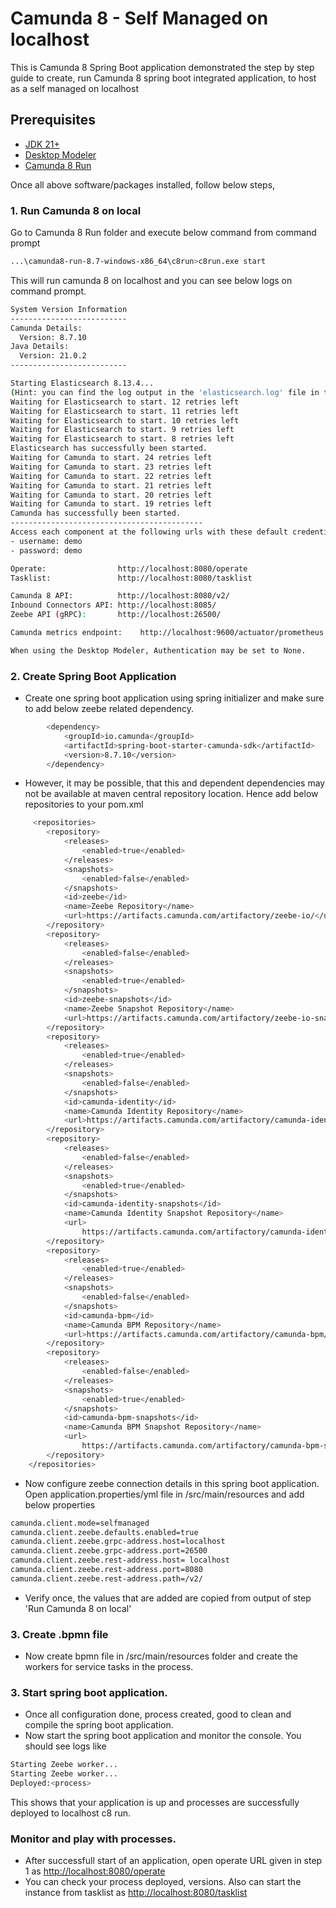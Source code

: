 # Camunda 8 - Self Managed on localhost

This is Camunda 8 Spring Boot application demonstrated the step by step guide to create, run Camunda 8 spring boot integrated application, to host as a self managed on localhost

## Prerequisites
- [JDK 21+](https://www.oracle.com/in/java/technologies/downloads/)
- [Desktop Modeler](https://docs.camunda.io/docs/components/modeler/desktop-modeler/)
- [Camunda 8 Run](https://downloads.camunda.cloud/release/camunda/c8run/8.7/)

Once all above software/packages installed, follow below steps,

### 1. Run Camunda 8 on local

Go to Camunda 8 Run folder and execute below command from command prompt
```bash
...\camunda8-run-8.7-windows-x86_64\c8run>c8run.exe start
```
This will run camunda 8 on localhost and you can see below logs on command prompt.
```bash
System Version Information
--------------------------
Camunda Details:
  Version: 8.7.10
Java Details:
  Version: 21.0.2
--------------------------

Starting Elasticsearch 8.13.4...
(Hint: you can find the log output in the 'elasticsearch.log' file in the 'log' folder of your distribution.)
Waiting for Elasticsearch to start. 12 retries left
Waiting for Elasticsearch to start. 11 retries left
Waiting for Elasticsearch to start. 10 retries left
Waiting for Elasticsearch to start. 9 retries left
Waiting for Elasticsearch to start. 8 retries left
Elasticsearch has successfully been started.
Waiting for Camunda to start. 24 retries left
Waiting for Camunda to start. 23 retries left
Waiting for Camunda to start. 22 retries left
Waiting for Camunda to start. 21 retries left
Waiting for Camunda to start. 20 retries left
Waiting for Camunda to start. 19 retries left
Camunda has successfully been started.
-------------------------------------------
Access each component at the following urls with these default credentials:
- username: demo
- password: demo

Operate:                http://localhost:8080/operate
Tasklist:               http://localhost:8080/tasklist

Camunda 8 API:          http://localhost:8080/v2/
Inbound Connectors API: http://localhost:8085/
Zeebe API (gRPC):       http://localhost:26500/

Camunda metrics endpoint:    http://localhost:9600/actuator/prometheus

When using the Desktop Modeler, Authentication may be set to None.
```
### 2. Create Spring Boot Application
- Create one spring boot application using spring initializer and make sure to add below zeebe related dependency.
```bash
        <dependency>
			<groupId>io.camunda</groupId>
			<artifactId>spring-boot-starter-camunda-sdk</artifactId>
			<version>8.7.10</version>
		</dependency>
```
- However, it may be possible, that this and dependent dependencies may not be available at maven central repository location. Hence add below repositories to your pom.xml
```bash
     <repositories>
		<repository>
			<releases>
				<enabled>true</enabled>
			</releases>
			<snapshots>
				<enabled>false</enabled>
			</snapshots>
			<id>zeebe</id>
			<name>Zeebe Repository</name>
			<url>https://artifacts.camunda.com/artifactory/zeebe-io/</url>
		</repository>
		<repository>
			<releases>
				<enabled>false</enabled>
			</releases>
			<snapshots>
				<enabled>true</enabled>
			</snapshots>
			<id>zeebe-snapshots</id>
			<name>Zeebe Snapshot Repository</name>
			<url>https://artifacts.camunda.com/artifactory/zeebe-io-snapshots/</url>
		</repository>
		<repository>
			<releases>
				<enabled>true</enabled>
			</releases>
			<snapshots>
				<enabled>false</enabled>
			</snapshots>
			<id>camunda-identity</id>
			<name>Camunda Identity Repository</name>
			<url>https://artifacts.camunda.com/artifactory/camunda-identity/</url>
		</repository>
		<repository>
			<releases>
				<enabled>false</enabled>
			</releases>
			<snapshots>
				<enabled>true</enabled>
			</snapshots>
			<id>camunda-identity-snapshots</id>
			<name>Camunda Identity Snapshot Repository</name>
			<url>
				https://artifacts.camunda.com/artifactory/camunda-identity-snapshots/</url>
		</repository>
		<repository>
			<releases>
				<enabled>true</enabled>
			</releases>
			<snapshots>
				<enabled>false</enabled>
			</snapshots>
			<id>camunda-bpm</id>
			<name>Camunda BPM Repository</name>
			<url>https://artifacts.camunda.com/artifactory/camunda-bpm/</url>
		</repository>
		<repository>
			<releases>
				<enabled>false</enabled>
			</releases>
			<snapshots>
				<enabled>true</enabled>
			</snapshots>
			<id>camunda-bpm-snapshots</id>
			<name>Camunda BPM Snapshot Repository</name>
			<url>
				https://artifacts.camunda.com/artifactory/camunda-bpm-snapshots/</url>
		</repository>
	</repositories>
```
- Now configure zeebe connection details in this spring boot application. Open application.properties/yml file in /src/main/resources and add below properties
```bash
camunda.client.mode=selfmanaged
camunda.client.zeebe.defaults.enabled=true
camunda.client.zeebe.grpc-address.host=localhost
camunda.client.zeebe.grpc-address.port=26500
camunda.client.zeebe.rest-address.host= localhost
camunda.client.zeebe.rest-address.port=8080
camunda.client.zeebe.rest-address.path=/v2/
```
- Verify once, the values that are added are copied from output of step 'Run Camunda 8 on local'

### 3. Create .bpmn file
- Now create bpmn file in /src/main/resources folder and create the workers for service tasks in the process.

### 3. Start spring boot application.
- Once all configuration done, process created, good to clean and compile the spring boot application.
- Now start the spring boot application and monitor the console. You should see logs like 
```bash
Starting Zeebe worker...
Starting Zeebe worker...
Deployed:<process>
```
This shows that your application is up and processes are successfully deployed to localhost c8 run.

### Monitor and play with processes.
- After successfull start of an application, open operate URL given in step 1 as  [http://localhost:8080/operate]( http://localhost:8080/operate)
- You can check your process deployed, versions. Also can start the instance from tasklist as [ http://localhost:8080/tasklist]( http://localhost:8080/tasklist)

